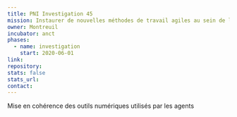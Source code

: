 ```yaml
---
title: PNI Investigation 45
mission: Instaurer de nouvelles méthodes de travail agiles au sein de l'administration
owner: Montreuil
incubator: anct
phases:
  - name: investigation
    start: 2020-06-01
link: 
repository: 
stats: false
stats_url: 
contact:
---
```

<p>Mise en cohérence des outils numériques utilisés par les agents</p>
